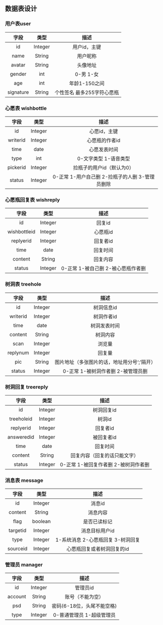 ## 数据表设计

### 用户表user

|   字段    |  类型   |            描述            |
| :-------: | :-----: | :------------------------: |
|    id     | Integer |        用户id，主键        |
|   name    | String  |          用户昵称          |
|  avatar   | String  |          头像地址          |
|  gender   |   int   |         0-男  1-女         |
|    age    |   int   |       年龄1-150之间        |
| signature | String  | 个性签名 最多255字符心愿瓶 |

### 心愿表 wishbottle

|   字段   |  类型   |                      描述                       |
| :------: | :-----: | :---------------------------------------------: |
|    id    | Integer |                  心愿id，主键                   |
| writerid | Integer |                 心愿瓶的作者id                  |
|   time   |  date   |                  心愿发表时间                   |
|   type   |   int   |             0-文字类型  1-语音类型              |
| pickerid | Integer |            捡瓶子的用户id（默认为0）            |
|  status  | Integer | 0-正常 1-用户自己删 2-捡瓶子的人删 3-管理员删除 |

### 心愿瓶回复表 wishreply

|     字段     |  类型   |                描述                |
| :----------: | :-----: | :--------------------------------: |
|      id      | Integer |               回复id               |
| wishbottleid | Integer |              心愿瓶id              |
|  replyerid   | Integer |              回复者id              |
|     time     |  date   |              回复时间              |
|   content    | String  |              回复内容              |
|    status    | Integer | 0-正常 1-被自己删 2-被心愿瓶作者删 |

### 树洞表 treehole

|   字段   |  类型   |                    描述                     |
| :------: | :-----: | :-----------------------------------------: |
|    id    | Integer |                 树洞信息id                  |
| writerid | Integer |                 树洞作者id                  |
|   time   |  date   |                树洞发表时间                 |
| content  | String  |                  树洞内容                   |
|   scan   | Integer |                   浏览量                    |
| replynum | Integer |                   回复量                    |
|   pic    | String  | 图片地址（多张图片的话，地址用分号‘;’隔开） |
|  status  | Integer |     0-正常 1-被树洞作者删 2-被管理员删      |

### 树洞回复 treereply

|    字段    |  类型   |                 描述                 |
| :--------: | :-----: | :----------------------------------: |
|     id     | Integer |              树洞回复id              |
| treeholeid | Integer |                树洞id                |
| replyerid  | Integer |               回复者id               |
| answeredid | Integer |              被回复者id              |
|    time    |  date   |               回复时间               |
|  content   | String  |     回复内容（回复的话只能文字）     |
|   status   | Integer | 0-正常 1-被回复作者删 2-被树洞作者删 |

### 消息表 message

|   字段   |  类型   |                描述                |
| :------: | :-----: | :--------------------------------: |
|    id    | Integer |               消息id               |
| content  | String  |              消息内容              |
|   flag   | boolean |            是否已读标记            |
| targetid | Integer |           消息目标用户id           |
|   type   | Integer | 1-系统消息 2-心愿瓶回复 3-树洞回复 |
| sourceid | Integer |     心愿瓶回复或者树洞回复的id     |

### 管理员 manager

|  字段   |  类型   |            描述            |
| :-----: | :-----: | :------------------------: |
|   id    | Integer |          管理员id          |
| account | String  |      账号（不能为空）      |
|   psd   | String  | 密码(6-18位，头尾不能空格) |
|  type   | Integer | 0-普通管理员  1-超级管理员 |



